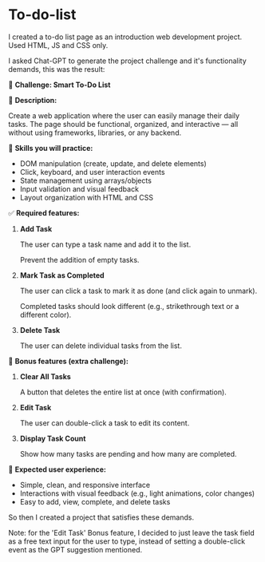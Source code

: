 # To-do-list
I created a to-do list page as an introduction web development project. Used HTML, JS and CSS only.

I asked Chat-GPT to generate the project challenge and it's functionality demands, this was the result:

🎯 **Challenge: Smart To-Do List**

📝 **Description:**

Create a web application where the user can easily manage their daily tasks. The page should be functional, organized, and interactive — all without using frameworks, libraries, or any backend.

🧠 **Skills you will practice:**

- DOM manipulation (create, update, and delete elements)
- Click, keyboard, and user interaction events
- State management using arrays/objects
- Input validation and visual feedback
- Layout organization with HTML and CSS

✅ **Required features:**

1. **Add Task**
    
    The user can type a task name and add it to the list.
    
    Prevent the addition of empty tasks.
    
2. **Mark Task as Completed**
    
    The user can click a task to mark it as done (and click again to unmark).
    
    Completed tasks should look different (e.g., strikethrough text or a different color).
    
3. **Delete Task**
    
    The user can delete individual tasks from the list.
    

🔁 **Bonus features (extra challenge):**

1. **Clear All Tasks**
    
    A button that deletes the entire list at once (with confirmation).
    
2. **Edit Task**
    
    The user can double-click a task to edit its content.
    
3. **Display Task Count**
    
    Show how many tasks are pending and how many are completed.
    

👤 **Expected user experience:**

- Simple, clean, and responsive interface
- Interactions with visual feedback (e.g., light animations, color changes)
- Easy to add, view, complete, and delete tasks



So then I created a project that satisfies these demands.

Note: for the 'Edit Task' Bonus feature, I decided to just leave the task field 
as a free text input for the user to type, instead of setting a double-click event as the GPT suggestion mentioned.
